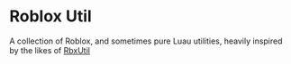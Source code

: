 # Roblox Util

A collection of Roblox, and sometimes pure Luau utilities, heavily inspired by the likes of [RbxUtil](https://github.com/Sleitnick/RbxUtil)

